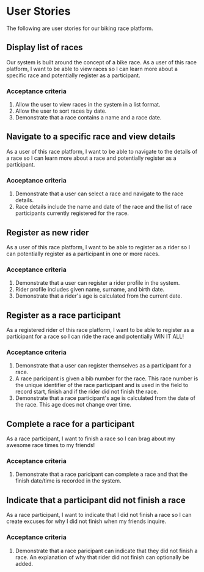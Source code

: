 # User Stories

The following are user stories for our biking race platform.

## Display list of races

Our system is built around the concept of a bike race. As a user of this race platform, I want to be able to view races so I can learn more about a specific race and potentially register as a participant.

### Acceptance criteria
1. Allow the user to view races in the system in a list format.
1. Allow the user to sort races by date.
1. Demonstrate that a race contains a name and a race date. 


## Navigate to a specific race and view details

As a user of this race platform, I want to be able to navigate to the details of a race so I can learn more about a race and potentially register as a participant.

### Acceptance criteria
1. Demonstrate that a user can select a race and navigate to the race details.
1. Race details include the name and date of the race and the list of race participants currently registered for the race.


## Register as new rider
As a user of this race platform, I want to be able to register as a rider so I can potentially register as a participant in one or more races.

### Acceptance criteria
1. Demonstrate that a user can register a rider profile in the system.
1. Rider profile includes given name, surname, and birth date. 
1. Demonstrate that a rider's age is calculated from the current date.


## Register as a race participant
As a registered rider of this race platform, I want to be able to register as a participant for a race so I can ride the race and potentially WIN IT ALL!

### Acceptance criteria
1. Demonstrate that a user can register themselves as a participant for a race.
1. A race paricipant is given a bib number for the race. This race number is the unique identifier of the race participant and is used in the field to record start, finish and if the rider did not finish the race. 
1. Demonstrate that a race participant's age is calculated from the date of the race. This age does not change over time. 


## Complete a race for a participant
As a race participant, I want to finish a race so I can brag about my awesome race times to my friends!

### Acceptance criteria
1. Demonstrate that a race paricipant can complete a race and that the finish date/time is recorded in the system.


## Indicate that a participant did not finish a race
As a race participant, I want to indicate that I did not finish a race so I can create excuses for why I did not finish when my friends inquire.

### Acceptance criteria
1. Demonstrate that a race paricipant can indicate that they did not finish a race. An explanation of why that rider did not finish can optionally be added.
